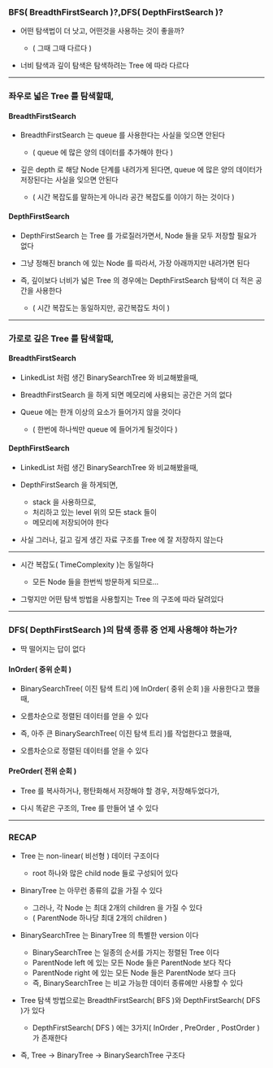 ### BFS( BreadthFirstSearch )?,DFS( DepthFirstSearch )?

- 어떤 탐색법이 더 낫고, 어떤것을 사용하는 것이 좋을까?
  - ( 그때 그때 다르다 )

  
- 너비 탐색과 깊이 탐색은 탐색하려는 Tree 에 따라 다르다

---

### 좌우로 넓은 Tree 를 탐색할때,

#### BreadthFirstSearch

- BreadthFirstSearch 는 queue 를 사용한다는 사실을 잊으면 안된다
  - ( queue 에 많은 양의 데이터를 추가해야 한다 )


- 깊은 depth 로 해당 Node 단계를 내려가게 된다면, queue 에 많은 양의 데이터가 저장된다는 사실을 잊으면 안된다
  - ( 시간 복잡도를 말하는게 아니라 공간 복잡도를 이야기 하는 것이다 ) 


#### DepthFirstSearch


- DepthFirstSearch 는 Tree 를 가로질러가면서, Node 들을 모두 저장할 필요가 없다


- 그냥 정해진 branch 에 있는 Node 를 따라서, 가장 아래까지만 내려가면 된다


- 즉, 깊이보다 너비가 넓은 Tree 의 경우에는 DepthFirstSearch 탐색이 더 적은 공간을 사용한다
  - ( 시간 복잡도는 동일하지만, 공간복잡도 차이 )

---

### 가로로 깊은 Tree 를 탐색할때,

#### BreadthFirstSearch

- LinkedList 처럼 생긴 BinarySearchTree 와 비교해봤을때,


- BreadthFirstSearch 을 하게 되면 메모리에 사용되는 공간은 거의 없다


- Queue 에는 한개 이상의 요소가 들어가지 않을 것이다
  - ( 한번에 하나씩만 queue 에 들어가게 될것이다 )


#### DepthFirstSearch

- LinkedList 처럼 생긴 BinarySearchTree 와 비교해봤을때,


- DepthFirstSearch 을 하게되면, 
  - stack 을 사용하므로, 
  - 처리하고 있는 level 위의 모든 stack 들이
  - 메모리에 저장되어야 한다


- 사실 그러나, 길고 깊게 생긴 자료 구조를 Tree 에 잘 저장하지 않는다

---

- 시간 복잡도( TimeComplexity )는 동일하다
  - 모든 Node 들을 한번씩 방문하게 되므로...


- 그렇지만 어떤 탐색 방법을 사용할지는 Tree 의 구조에 따라 달려있다

---

### DFS( DepthFirstSearch )의 탐색 종류 중 언제 사용해야 하는가?

- 딱 떨어지는 답이 없다


#### InOrder( 중위 순회 ) 

- BinarySearchTree( 이진 탐색 트리 )에 InOrder( 중위 순회 )을 사용한다고 했을때,


- 오름차순으로 정렬된 데이터를 얻을 수 있다


- 즉, 아주 큰 BinarySearchTree( 이진 탐색 트리 )를 작업한다고 했을때, 


- 오름차순으로 정렬된 데이터를 얻을 수 있다


#### PreOrder( 전위 순회 )

- Tree 를 복사하거나, 평탄화해서 저장해야 할 경우, 저장해두었다가,


- 다시 똑같은 구조의, Tree 를 만들어 낼 수 있다

---

### RECAP

- Tree 는 non-linear( 비선형 ) 데이터 구조이다
  - root 하나와 많은 child node 들로 구성되어 있다


- BinaryTree 는 아무런 종류의 값을 가질 수 있다
  - 그러나, 각 Node 는 최대 2개의 children 을 가질 수 있다
  - ( ParentNode 하나당 최대 2개의 children )


- BinarySearchTree 는 BinaryTree 의 특별한 version 이다
  - BinarySearchTree 는 일종의 순서를 가지는 정렬된 Tree 이다
  - ParentNode left 에 있는 모든 Node 들은 ParentNode 보다 작다
  - ParentNode right 에 있는 모든 Node 들은 ParentNode 보다 크다
  - 즉, BinarySearchTree 는 비교 가능한 데이터 종류에만 사용할 수 있다


- Tree 탐색 방법으로는 BreadthFirstSearch( BFS )와 DepthFirstSearch( DFS )가 있다
  - DepthFirstSearch( DFS ) 에는 3가지( InOrder , PreOrder , PostOrder )가 존재한다



- 즉, Tree -> BinaryTree -> BinarySearchTree 구조다
